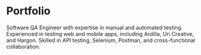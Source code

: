 # Portfolio
Software QA Engineer with expertise in manual and automated testing. Experienced in testing web and mobile apps, including Ardilla, Uri Creative, and Hargon. Skilled in API testing, Selenium, Postman, and cross-functional collaboration.
